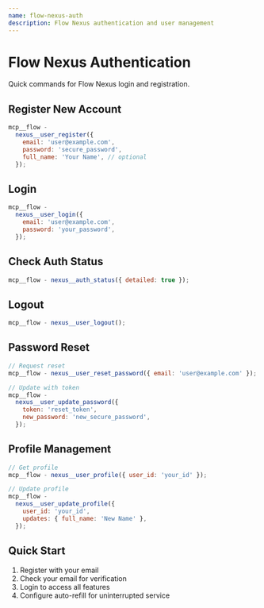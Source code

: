 ```yaml
---
name: flow-nexus-auth
description: Flow Nexus authentication and user management
---
```


# Flow Nexus Authentication

Quick commands for Flow Nexus login and registration.

## Register New Account

```javascript
mcp__flow -
  nexus__user_register({
    email: 'user@example.com',
    password: 'secure_password',
    full_name: 'Your Name', // optional
  });
```

## Login

```javascript
mcp__flow -
  nexus__user_login({
    email: 'user@example.com',
    password: 'your_password',
  });
```

## Check Auth Status

```javascript
mcp__flow - nexus__auth_status({ detailed: true });
```

## Logout

```javascript
mcp__flow - nexus__user_logout();
```

## Password Reset

```javascript
// Request reset
mcp__flow - nexus__user_reset_password({ email: 'user@example.com' });

// Update with token
mcp__flow -
  nexus__user_update_password({
    token: 'reset_token',
    new_password: 'new_secure_password',
  });
```

## Profile Management

```javascript
// Get profile
mcp__flow - nexus__user_profile({ user_id: 'your_id' });

// Update profile
mcp__flow -
  nexus__user_update_profile({
    user_id: 'your_id',
    updates: { full_name: 'New Name' },
  });
```

## Quick Start

1. Register with your email
2. Check your email for verification
3. Login to access all features
4. Configure auto-refill for uninterrupted service
